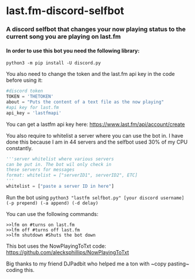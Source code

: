 # last.fm-discord-selfbot
### A discord selfbot that changes your now playing status to the current song you are playing on last.fm

#### In order to use this bot you need the following library:

`python3 -m pip install -U discord.py`

You also need to change the token and the last.fm api key in the code before using it:

```python
#discord token
TOKEN = 'THETOKEN'
about = "Puts the content of a text file as the now playing"
#api key for last.fm
api_key = 'lastfmapi'
```
You can get a lastfm api key here: https://www.last.fm/api/account/create

You also require to whitelist a server where you can use the bot in. I have done this because I am in 44 servers and the selfbot used 30% of my CPU constantly.

```python
'''server whitelist where various servers
can be put in. The bot wil only check in
these servers for messages
format: whitelist = ["serverID1", serverID2", ETC]
'''
whitelist = ["paste a server ID in here"]
```

Run the bot using `python3 "lastfm selfbot.py" [your discord username] (-p prepend) (-a append) (-d delay)`

You can use the following commands:

```
>>lfm on #turns on last.fm
>>lfm off #turns off last.fm
>>lfm shutdown #Shuts the bot down
```

This bot uses the NowPlayingToTxt code: https://github.com/alecksphillips/NowPlayingToTxt

Big thanks to my friend DJPadbit who helped me a ton with ~copy pasting~ coding this.
